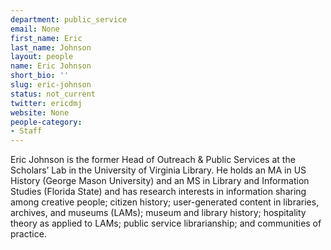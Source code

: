 ```yaml
---
department: public_service
email: None
first_name: Eric
last_name: Johnson
layout: people
name: Eric Johnson
short_bio: ''
slug: eric-johnson
status: not_current
twitter: ericdmj
website: None
people-category:
- Staff
---
```


Eric Johnson is the former Head of Outreach & Public Services at the Scholars’ Lab in the University of Virginia Library. He holds an MA in US History (George Mason University) and an MS in Library and Information Studies (Florida State) and has research interests in information sharing among creative people; citizen history; user-generated content in libraries, archives, and museums (LAMs); museum and library history; hospitality theory as applied to LAMs; public service librarianship; and communities of practice.
